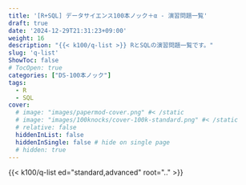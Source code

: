 ```yaml
---
title: '[R+SQL] データサイエンス100本ノック＋α - 演習問題一覧'
draft: true
date: '2024-12-29T21:31:23+09:00'
weight: 16
description: "{{< k100/q-list >}} RとSQLの演習問題一覧です。"
slug: 'q-list'
ShowToc: false
# TocOpen: true
categories: ["DS-100本ノック"]
tags: 
  - R
  - SQL
cover:
  # image: "images/papermod-cover.png" #< /static
  # image: "images/100knocks/cover-100k-standard.png" #< /static
  # relative: false
  hiddenInList: false
  hiddenInSingle: false # hide on single page
  # hidden: true
---
```


{{< k100/q-list ed="standard,advanced" root=".." >}}
